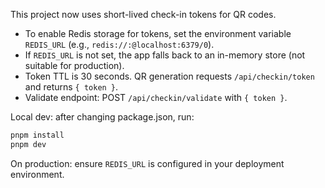 This project now uses short-lived check-in tokens for QR codes.

- To enable Redis storage for tokens, set the environment variable `REDIS_URL` (e.g., `redis://:@localhost:6379/0`).
- If `REDIS_URL` is not set, the app falls back to an in-memory store (not suitable for production).
- Token TTL is 30 seconds. QR generation requests `/api/checkin/token` and returns `{ token }`.
- Validate endpoint: POST `/api/checkin/validate` with `{ token }`.

Local dev: after changing package.json, run:

```powershell
pnpm install
pnpm dev
```

On production: ensure `REDIS_URL` is configured in your deployment environment.
